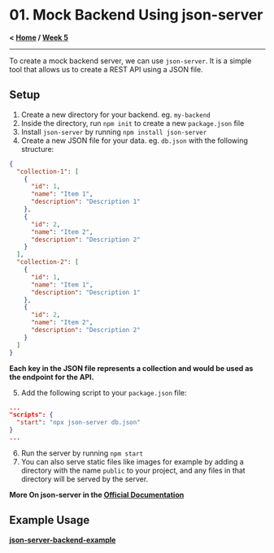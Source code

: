 # 01. Mock Backend Using json-server

**< [Home](../../README.md) / [Week 5](../README.md)**

---

To create a mock backend server, we can use `json-server`. It is a simple tool that allows us to create a REST API using a JSON file.

## Setup

1. Create a new directory for your backend. eg. `my-backend`
2. Inside the directory, run `npm init` to create a new `package.json` file
3. Install `json-server` by running `npm install json-server`
4. Create a new JSON file for your data. eg. `db.json` with the following structure:

```json
{
  "collection-1": [
    {
      "id": 1,
      "name": "Item 1",
      "description": "Description 1"
    },
    {
      "id": 2,
      "name": "Item 2",
      "description": "Description 2"
    }
  ],
  "collection-2": [
    {
      "id": 1,
      "name": "Item 1",
      "description": "Description 1"
    },
    {
      "id": 2,
      "name": "Item 2",
      "description": "Description 2"
    }
  ]
}
```

**Each key in the JSON file represents a collection and would be used as the endpoint for the API.**

5. Add the following script to your `package.json` file:

```json
...
"scripts": {
  "start": "npx json-server db.json"
}
...
```

6. Run the server by running `npm start`
7. You can also serve static files like images for example by adding a directory with the name `public` to your project, and any files in that directory will be served by the server.

**More On json-server in the [Official Documentation](https://github.com/typicode/json-server)**

## Example Usage

**[json-server-backend-example](./json-server-backend-example/)**
